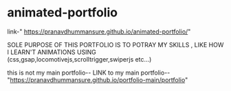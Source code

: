 # animated-portfolio

link-" https://pranavdhummansure.github.io/animated-portfolio/"


SOLE PURPOSE OF THIS PORTFOLIO IS TO POTRAY MY SKILLS , LIKE HOW I LEARN'T ANIMATIONS USING (css,gsap,locomotivejs,scrolltrigger,swiperjs etc...)


this is not my main portfolio--
LINK to my main portfolio--"https://pranavdhummansure.github.io/portfolio-main/portfolio"
 
